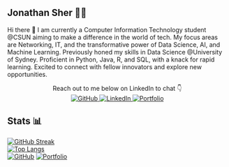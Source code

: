 ## Jonathan Sher 👨‍💻


Hi there 👋
 I am currently a Computer Information Technology student @CSUN aiming to make a difference in the world of tech. My focus areas are Networking, IT, and the transformative power of Data Science, AI, and Machine Learning.  Previously honed my skills in Data Science @University of Sydney.  Proficient in Python, Java, R, and SQL, with a knack for rapid learning.  Excited to connect with fellow innovators and explore new opportunities. 
<div align="center">
  Reach out to me below on LinkedIn to chat 👇
  <br>
  <a href="https://github.com/itsJonnie">
    <img src="https://img.shields.io/badge/GitHub-100000?style=for-the-badge&logo=github&logoColor=white" alt="GitHub">
  </a>
  <a href="https://www.linkedin.com/in/jonathan-sher/">
    <img src="https://img.shields.io/badge/LinkedIn-0A66C2?style=for-the-badge&logo=linkedin&logoColor=white" alt="LinkedIn">
  </a>
  <a href="YOUR_PORTFOLIO_URL_HERE">
    <img src="https://img.shields.io/badge/Portfolio-000080?style=for-the-badge&logo=google-chrome&logoColor=white" alt="Portfolio">
  </a>
</div>

## Stats 📊
[![GitHub Streak](https://streak-stats.demolab.com/?user=itsJonnie&theme=dracula)](https://git.io/streak-stats)
<br>
[![Top Langs](https://github-readme-stats.vercel.app/api/top-langs/?username=itsJonnie&layout=compact&theme=gotham)](https://github.com/anuraghazra/github-readme-stats)
<br>
[![GitHub](https://img.shields.io/badge/GitHub-100000?style=for-the-badge&logo=github&logoColor=white)](https://github.com/itsJonnie)
[![Portfolio](https://img.shields.io/badge/Portfolio-000080?style=for-the-badge&logo=google-chrome&logoColor=white)](https://itsjonnie.github.io/jsher.github.io/)

